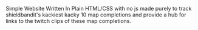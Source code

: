 Simple Website Written In Plain HTML/CSS with no js made purely to track shieldbandit's kackiest kacky 10 map completions and provide a hub for links to the twitch clips of these map completions.
